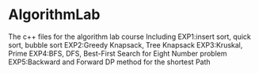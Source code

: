 # AlgorithmLab
The c++ files for the algorithm lab course
Including 
EXP1:insert sort, quick sort, bubble sort
EXP2:Greedy Knapsack, Tree Knapsack
EXP3:Kruskal, Prime
EXP4:BFS, DFS, Best-First Search for Eight Number problem
EXP5:Backward and Forward DP method for the shortest Path
